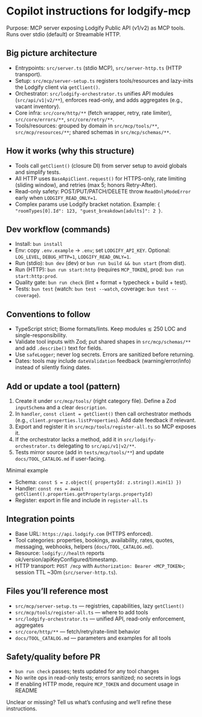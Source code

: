 # Copilot instructions for lodgify-mcp

Purpose: MCP server exposing Lodgify Public API (v1/v2) as MCP tools. Runs over stdio (default) or Streamable HTTP.

## Big picture architecture
- Entrypoints: `src/server.ts` (stdio MCP), `src/server-http.ts` (HTTP transport).
- Setup: `src/mcp/server-setup.ts` registers tools/resources and lazy-inits the Lodgify client via `getClient()`.
- Orchestrator: `src/lodgify-orchestrator.ts` unifies API modules (`src/api/v1|v2/**`), enforces read-only, and adds aggregates (e.g., vacant inventory).
- Core infra: `src/core/http/**` (fetch wrapper, retry, rate limiter), `src/core/errors/**`, `src/core/retry/**`.
- Tools/resources: grouped by domain in `src/mcp/tools/**`, `src/mcp/resources/**`; shared schemas in `src/mcp/schemas/**`.

## How it works (why this structure)
- Tools call `getClient()` (closure DI) from server setup to avoid globals and simplify tests.
- All HTTP uses `BaseApiClient.request()` for HTTPS-only, rate limiting (sliding window), and retries (max 5; honors Retry-After).
- Read-only safety: POST/PUT/PATCH/DELETE throw `ReadOnlyModeError` early when `LODGIFY_READ_ONLY=1`.
- Complex params use Lodgify bracket notation. Example: `{ "roomTypes[0].Id": 123, "guest_breakdown[adults]": 2 }`.

## Dev workflow (commands)
- Install: `bun install`
- Env: copy `.env.example` → `.env`; set `LODGIFY_API_KEY`. Optional: `LOG_LEVEL`, `DEBUG_HTTP=1`, `LODGIFY_READ_ONLY=1`.
- Run (stdio): `bun dev` (dev) or `bun run build && bun start` (from dist).
- Run (HTTP): `bun run start:http` (requires `MCP_TOKEN`), prod: `bun run start:http:prod`.
- Quality gate: `bun run check` (lint + format + typecheck + build + test).
- Tests: `bun test` (watch: `bun test --watch`, coverage: `bun test --coverage`).

## Conventions to follow
- TypeScript strict; Biome formats/lints. Keep modules ≲ 250 LOC and single-responsibility.
- Validate tool inputs with Zod; put shared shapes in `src/mcp/schemas/**` and add `.describe()` text for fields.
- Use `safeLogger`; never log secrets. Errors are sanitized before returning.
- Dates: tools may include `dateValidation` feedback (warning/error/info) instead of silently fixing dates.

## Add or update a tool (pattern)
1) Create it under `src/mcp/tools/` (right category file). Define a Zod `inputSchema` and a clear `description`.
2) In `handler`, `const client = getClient()` then call orchestrator methods (e.g., `client.properties.listProperties`). Add date feedback if relevant.
3) Export and register it in `src/mcp/tools/register-all.ts` so MCP exposes it.
4) If the orchestrator lacks a method, add it in `src/lodgify-orchestrator.ts` delegating to `src/api/v1|v2/**`.
5) Tests mirror source (add in `tests/mcp/tools/**`) and update `docs/TOOL_CATALOG.md` if user-facing.

Minimal example
- Schema: `const S = z.object({ propertyId: z.string().min(1) })`
- Handler: `const res = await getClient().properties.getProperty(args.propertyId)`
- Register: export in file and include in `register-all.ts`

## Integration points
- Base URL: `https://api.lodgify.com` (HTTPS enforced).
- Tool categories: properties, bookings, availability, rates, quotes, messaging, webhooks, helpers (`docs/TOOL_CATALOG.md`).
- Resource: `lodgify://health` reports ok/version/apiKeyConfigured/timestamp.
- HTTP transport: `POST /mcp` with `Authorization: Bearer <MCP_TOKEN>`; session TTL ~30m (`src/server-http.ts`).

## Files you’ll reference most
- `src/mcp/server-setup.ts` — registries, capabilities, lazy `getClient()`
- `src/mcp/tools/register-all.ts` — where to add tools
- `src/lodgify-orchestrator.ts` — unified API, read-only enforcement, aggregates
- `src/core/http/**` — fetch/retry/rate-limit behavior
- `docs/TOOL_CATALOG.md` — parameters and examples for all tools

## Safety/quality before PR
- `bun run check` passes; tests updated for any tool changes
- No write ops in read-only tests; errors sanitized; no secrets in logs
- If enabling HTTP mode, require `MCP_TOKEN` and document usage in README

Unclear or missing? Tell us what’s confusing and we’ll refine these instructions.